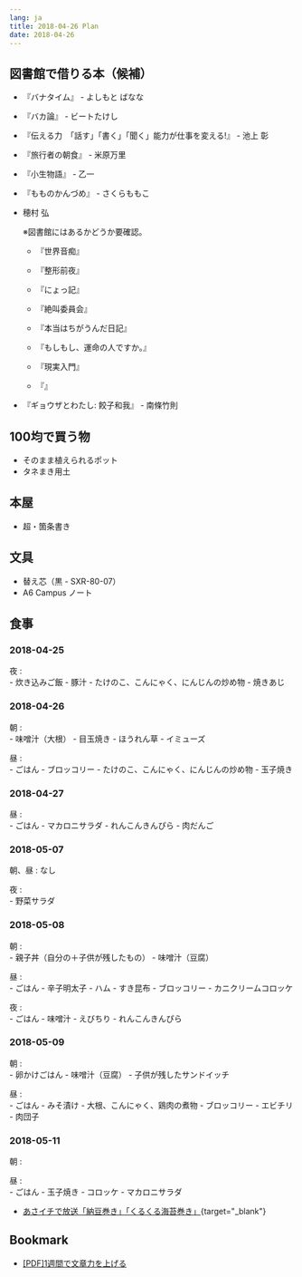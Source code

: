```yaml
---
lang: ja
title: 2018-04-26 Plan
date: 2018-04-26
---
```




図書館で借りる本（候補）
------------------------

- 『バナタイム』 - よしもと ばなな

- 『バカ論』 - ビートたけし

- 『伝える力　「話す」「書く」「聞く」能力が仕事を変える!』 - 池上 彰

- 『旅行者の朝食』 - 米原万里

- 『小生物語』 - 乙一

- 『もものかんづめ』 - さくらももこ

- 穂村 弘

    ※図書館にはあるかどうか要確認。

    - 『世界音痴』

    - 『整形前夜』
    
    - 『にょっ記』
    
    - 『絶叫委員会』
    
    - 『本当はちがうんだ日記』
    
    - 『もしもし、運命の人ですか。』
    
    - 『現実入門』
    
    - 『』

- 『ギョウザとわたし: 餃子和我』 - 南條竹則



100均で買う物
----------------

- そのまま植えられるポット
- タネまき用土



本屋
----------------

- 超・箇条書き



文具
----------------

- 替え芯（黒 - SXR-80-07）
- A6 Campus ノート



食事
----------------

### 2018-04-25

夜
:   
    - 炊き込みご飯
    - 豚汁
    - たけのこ、こんにゃく、にんじんの炒め物
    - 焼きあじ

### 2018-04-26

朝
:   
    - 味噌汁（大根）
    - 目玉焼き
    - ほうれん草
    - イミューズ

昼
:   
    - ごはん
    - ブロッコリー
    - たけのこ、こんにゃく、にんじんの炒め物
    - 玉子焼き


### 2018-04-27

昼
:   
    - ごはん
    - マカロニサラダ
    - れんこんきんぴら
    - 肉だんご


### 2018-05-07

朝、昼
:   なし

夜
:   
    - 野菜サラダ


### 2018-05-08

朝
:   
    - 親子丼（自分の＋子供が残したもの）
    - 味噌汁（豆腐）

昼
:   
    - ごはん
    - 辛子明太子
    - ハム
    - すき昆布
    - ブロッコリー
    - カニクリームコロッケ

夜
:   
    - ごはん
    - 味噌汁
    - えびちり
    - れんこんきんぴら

### 2018-05-09

朝
:   
    - 卵かけごはん
    - 味噌汁（豆腐）
    - 子供が残したサンドイッチ

昼
:   
    - ごはん
    - みそ漬け
    - 大根、こんにゃく、鶏肉の煮物
    - ブロッコリー
    - エビチリ
    - 肉団子

### 2018-05-11

朝
:   

昼
:   
    - ごはん
    - 玉子焼き
    - コロッケ
    - マカロニサラダ




- [あさイチで放送「納豆巻き」「くるくる海苔巻き」](http://hiroki-37.jugem.jp/?eid=107){target="_blank"}



Bookmark
----------------

- [[PDF]1週間で文章力を上げる](https://www.koubo.co.jp/tokushu/201206_1.pdf)


















